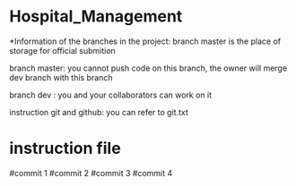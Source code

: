 # Hospital_Management

*Information of the branches in the project: branch master is the place of storage for official submition

branch master: you cannot push code on this branch, the owner will merge dev branch with this branch

branch dev : you and your collaborators can work on it

instruction git and github: you can refer to git.txt

# instruction file

#commit 1
#commit 2
#commit 3
#commit 4
